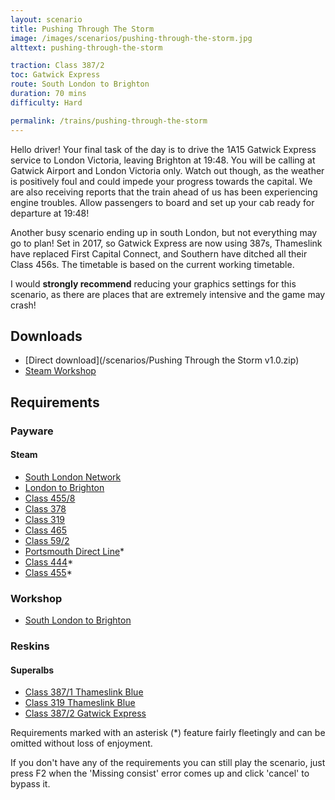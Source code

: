 ```yaml
---
layout: scenario
title: Pushing Through The Storm
image: /images/scenarios/pushing-through-the-storm.jpg
alttext: pushing-through-the-storm

traction: Class 387/2
toc: Gatwick Express
route: South London to Brighton
duration: 70 mins
difficulty: Hard

permalink: /trains/pushing-through-the-storm
---
```


Hello driver! Your final task of the day is to drive the 1A15 Gatwick Express service to London Victoria, leaving Brighton at 19:48. You will be calling at Gatwick Airport and London Victoria only. Watch out though, as the weather is positively foul and could impede your progress towards the capital. We are also receiving reports that the train ahead of us has been experiencing engine troubles. Allow passengers to board and set up your cab ready for departure at 19:48!

Another busy scenario ending up in south London, but not everything may go to plan! Set in 2017, so Gatwick Express are now using 387s, Thameslink have replaced First Capital Connect, and Southern have ditched all their Class 456s. The timetable is based on the current working timetable.

I would **strongly recommend** reducing your graphics settings for this scenario, as there are places that are extremely intensive and the game may crash!

## Downloads
* [Direct download](/scenarios/Pushing Through the Storm v1.0.zip)
* [Steam Workshop](http://steamcommunity.com/sharedfiles/filedetails/?id=1123961570)

## Requirements

### Payware

#### Steam
* [South London Network](http://store.steampowered.com/app/222638)
* [London to Brighton](http://store.steampowered.com/app/208280)
* [Class 455/8](http://store.steampowered.com/app/325963)
* [Class 378](http://store.steampowered.com/app/258663)
* [Class 319](http://store.steampowered.com/app/258640)
* [Class 465](http://store.steampowered.com/app/222576)
* [Class 59/2](http://store.steampowered.com/app/325973)
* [Portsmouth Direct Line](http://store.steampowered.com/app/65218)*
* [Class 444](http://store.steampowered.com/app/65253)*
* [Class 455](http://store.steampowered.com/app/65229)*

### Workshop
* [South London to Brighton](http://steamcommunity.com/workshop/filedetails/?id=341200017)

### Reskins
#### Superalbs
* [Class 387/1 Thameslink Blue](http://superalbs.weebly.com/class387thameslink.html)
* [Class 319 Thameslink Blue](http://superalbs.weebly.com/class319tlblue.html)
* [Class 387/2 Gatwick Express](http://superalbs.weebly.com/class387gatwickexpress.html)

Requirements marked with an asterisk (*) feature fairly fleetingly and can be omitted without loss of enjoyment. 

If you don't have any of the requirements you can still play the scenario, just press F2 when the 'Missing consist' error comes up and click 'cancel' to bypass it.